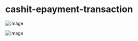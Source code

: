 # cashit-epayment-transaction

![image](https://github.com/casabs/cashit-epayment-transaction/assets/151739289/89b3a993-ecf4-4ab8-8963-944e5a1eb1a9)

![image](https://github.com/casabs/cashit-epayment-transaction/assets/151739289/27b8246d-ba88-4c73-bc2b-7a8eb36fee76)
